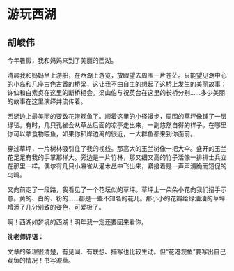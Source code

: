 # 游玩西湖 #

## 胡峻伟 ##

今年暑假，我和妈妈来到了美丽的西湖。

清晨我和妈妈坐上游船，在西湖上游览，放眼望去周围一片苍茫。只能望见湖中心的小岛和几座古色古香的桥梁，这让我不由自主的想起了这桥上发生的美丽故事：许仙和白素贞在这里的断桥相会。梁山伯与祝英台在这里的长桥分别……多少美丽的故事在这里演绎并流传着。
   
西湖边上最美丽的要数花港观鱼了。顺着这里的小径漫步，周围的草坪像铺了一层绿毯。有时，几只孔雀会从草丛后面的凉亭走出来，一副悠然自得的样子。在哪里你可以拿食物喂鱼，如果你和岸边离的很近，一大群鱼都来到你面前。
   
穿过草坪，一片树林吸引住了我的视线。那高大的玉兰树像一把大伞。盛开的玉兰花足足有我的手掌那样大。旁边是一片竹林，那又细又高的竹子活像一排排士兵立在那里一样。偶尔有几只小麻雀从灌木丛中飞出来，紧接着是一声声清脆而短促的鸟鸣。
   
又向前走了一段路，我看见了一个花坛似的草坪。草坪上一朵朵小花向我们招手示意。黄的、白的、粉的……都是一些不知名的花儿。那小小的花瓣给绿油油的草坪增添了几分别致的姿色，可爱极了。
   
啊！西湖如梦境的西湖！明年我一定还要回来看你。

**沈老师评语：**

文章的条理很清楚，有见闻、有联想、描写也比较生动。但“花港观鱼”要写出自己观鱼的情况！书写潦草。
            